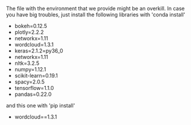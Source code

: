 The file with the environment that we provide might be an overkill. In case you have big troubles, just install the following libraries with 'conda install'

- bokeh=0.12.5
- plotly=2.2.2
- networkx=1.11
- wordcloud=1.3.1
- keras=2.1.2=py36_0
- networkx=1.11
- nltk=3.2.5
- numpy=1.12.1
- scikit-learn=0.19.1
- spacy=2.0.5
- tensorflow=1.1.0
- pandas=0.22.0


and this one with 'pip install'
- wordcloud==1.3.1
  
